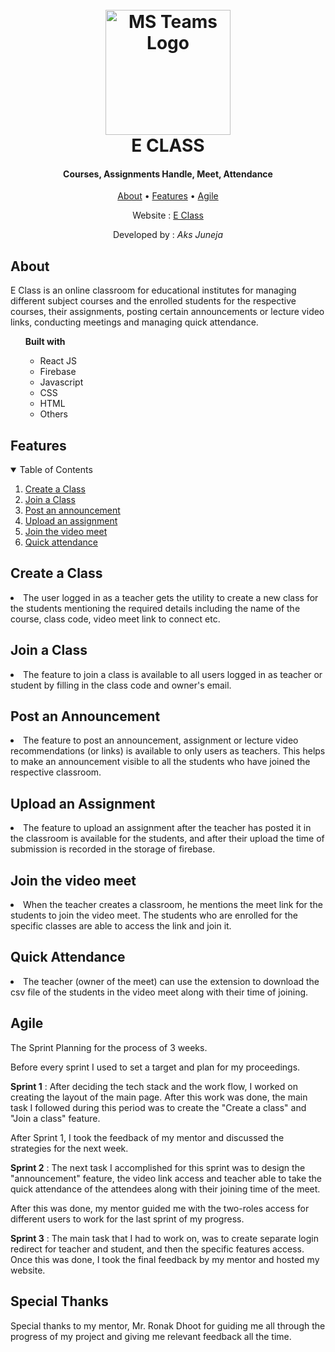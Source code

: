 
<h1 align="center">
  <br>
  <a href="https://eclass-d6336.web.app/signin"><img src="https://myviewboard.com/blog/wp-content/uploads/2020/08/MP0027-01-scaled.jpg" alt="MS Teams Logo" width="200"></a>
  <br>
 E CLASS
  <br>
</h1>
<h4 align="center"> Courses, Assignments Handle, Meet, Attendance</h4>
<p align="center">
  <a href="#about">About</a> •
  <a href="#features">Features</a> •
  <a href="#agile">Agile</a>
</p>

<p align="center">
  Website : <a href="https://eclass-d6336.web.app/signin"> E Class</a>
</p>
<p align="center">
	Developed by : <i> Aks Juneja </i>
</p>

## About
E Class is an online classroom for educational institutes for managing different subject courses and the enrolled students for the respective courses, their assignments, posting certain announcements or lecture video links, conducting meetings and managing quick attendance. 
<ul>  <b> Built with</b>
<ul>
<li>React JS</li>
<li>Firebase</li>
<li> Javascript</li>
<li> CSS</li>
<li> HTML</li>
<li>Others</li>
</ul>
</ul>
	

## Features
<!-- TABLE OF CONTENTS -->
<details open="open">
  <summary>Table of Contents</summary>
  <ol>
    <li>
      <a href="#create-a-class">Create a Class</a>
    </li>
    <li>
      <a href="#join-a-class">Join a Class</a>
    </li>
    <li>
      <a href="#post-an-announcement">Post an announcement</a>
   </li>
   <li>
	   <a href="#upload-an-assignment">Upload an assignment</a>
   </li>
    <li>
	   <a href="#join-the-video-meet">Join the video meet</a>
   </li>
    <li>
	   <a href="#quick-attendance">Quick attendance</a>
   </li>
    </li>
  </ol>
</details>

## Create a Class

<li>The user logged in as a teacher gets the utility to create a new class for the students mentioning the required details including the name of the course, class code, video meet link to connect etc.</li>

## Join a Class
<li> The feature to join a class is available to all users logged in as teacher or student by filling in the class code and owner's email.</li>


## Post an Announcement
<li>The feature to post an announcement, assignment or lecture video recommendations (or links) is available to only users as teachers. This helps to make an announcement visible to all the students who have joined the respective classroom.</li>

## Upload an Assignment
 <li>The feature to upload an assignment after the teacher has posted it in the classroom is available for the students, and after their upload the time of submission is recorded in the storage of firebase.</li>

## Join the video meet
<li>When the teacher creates a classroom, he mentions the meet link for the students to join the video meet. The students who are enrolled for the specific classes are able to access the link and join it.</li>

## Quick Attendance
<li>The teacher (owner of the meet) can use the extension to download the csv file of the students in the video meet along with their time of joining. </li>


## Agile

The Sprint Planning for the process of 3 weeks.

Before every sprint I used to set a target and plan for my proceedings.

**Sprint 1** : After deciding the tech stack and the work flow, I worked on creating the layout of the main page. After this work was done, the main task I followed during this period was to create the "Create a class" and "Join a class" feature.


After Sprint 1, I took the feedback of my mentor and discussed the strategies for the next week.

**Sprint 2** : The next task I accomplished for this sprint was to design the "announcement" feature, the video link access and teacher able to take the quick attendance of the attendees along with their joining time of the meet.

After this was done, my mentor guided me with the two-roles access for different users to work for the last sprint of my progress.

**Sprint 3** : The main task that I had to work on, was to create separate login redirect for teacher and student, and then the specific features access. Once this was done, I took the final feedback by my mentor and hosted my website.


## Special Thanks 
Special thanks to my mentor, Mr. Ronak Dhoot for guiding me all through the progress of my project and giving me relevant feedback all the time.
